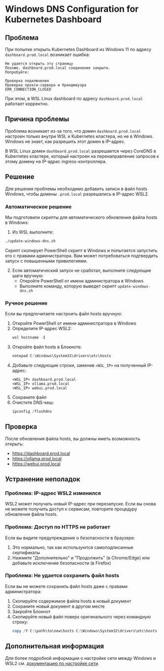 # Windows DNS Configuration for Kubernetes Dashboard

## Проблема

При попытке открыть Kubernetes Dashboard из Windows 11 по адресу `dashboard.prod.local` возникает ошибка:

```
Не удается открыть эту страницу
Похоже, dashboard.prod.local соединение закрыто.
Попробуйте:

Проверка подключения
Проверка прокси-сервера и брандмауэра
ERR_CONNECTION_CLOSED
```

При этом, в WSL Linux dashboard по адресу `dashboard.prod.local` работает корректно.

## Причина проблемы

Проблема возникает из-за того, что домен `dashboard.prod.local` настроен только внутри WSL и Kubernetes кластера, но не в Windows. Windows не знает, как разрешить этот домен в IP-адрес.

В WSL Linux домен `dashboard.prod.local` разрешается через CoreDNS в Kubernetes кластере, который настроен на перенаправление запросов к этому домену на IP-адрес ingress-контроллера.

## Решение

Для решения проблемы необходимо добавить записи в файл hosts Windows, чтобы домены `.prod.local` разрешались в IP-адрес WSL2.

### Автоматическое решение

Мы подготовили скрипты для автоматического обновления файла hosts в Windows:

1. Из WSL выполните:

```bash
./update-windows-dns.sh
```

Скрипт скопирует PowerShell скрипт в Windows и попытается запустить его с правами администратора. Вам может потребоваться подтвердить запуск с повышенными привилегиями.

2. Если автоматический запуск не сработал, выполните следующие шаги вручную:
   - Откройте PowerShell от имени администратора в Windows
   - Выполните команду, которую выведет скрипт `update-windows-dns.sh`

### Ручное решение

Если вы предпочитаете настроить файл hosts вручную:

1. Откройте PowerShell от имени администратора в Windows
2. Определите IP-адрес WSL2:
   ```powershell
   wsl hostname -I
   ```
3. Откройте файл hosts в Блокноте:
   ```powershell
   notepad C:\Windows\System32\drivers\etc\hosts
   ```
4. Добавьте следующие строки, заменив `<WSL_IP>` на полученный IP-адрес:
   ```
   <WSL_IP> dashboard.prod.local
   <WSL_IP> ollama.prod.local
   <WSL_IP> webui.prod.local
   ```
5. Сохраните файл
6. Очистите DNS-кеш:
   ```powershell
   ipconfig /flushdns
   ```

## Проверка

После обновления файла hosts, вы должны иметь возможность открыть:
- https://dashboard.prod.local
- https://ollama.prod.local
- https://webui.prod.local

## Устранение неполадок

### Проблема: IP-адрес WSL2 изменился

WSL2 может получать новый IP-адрес при перезапуске. Если вы снова не можете получить доступ к сервисам, повторите процедуру обновления файла hosts.

### Проблема: Доступ по HTTPS не работает

Если вы видите предупреждение о безопасности в браузере:
1. Это нормально, так как используются самоподписанные сертификаты
2. Нажмите "Дополнительно" и "Продолжить" (в Chrome/Edge) или добавьте исключение безопасности (в Firefox)

### Проблема: Не удается сохранить файл hosts

Если вы не можете сохранить файл hosts даже с правами администратора:
1. Скопируйте содержимое файла hosts в новый документ
2. Сохраните новый документ в другом месте
3. Закройте Блокнот
4. Скопируйте новый файл поверх оригинального через командную строку:
   ```powershell
   copy /Y C:\path\to\new\hosts C:\Windows\System32\drivers\etc\hosts
   ```

## Дополнительная информация

Для более подробной информации о настройке сети между Windows и WSL2 см. [документацию по настройке сети](/docs/NETWORK-CONFIGURATION.md).
